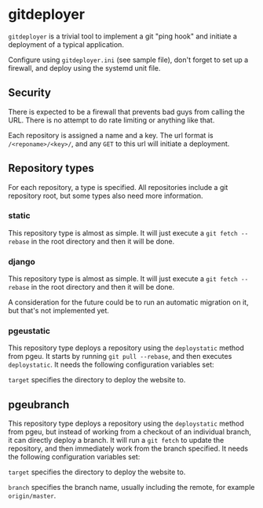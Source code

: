 gitdeployer
===========

`gitdeployer` is a trivial tool to implement a git "ping hook" and
initiate a deployment of a typical application.

Configure using `gitdeployer.ini` (see sample file), don't forget to
set up a firewall, and deploy using the systemd unit file.

Security
--------

There is expected to be a firewall that prevents bad guys from calling
the URL. There is no attempt to do rate limiting or anything like
that.

Each repository is assigned a name and a key. The url format is
`/<reponame>/<key>/`, and any `GET` to this url will initiate a
deployment.


Repository types
----------------

For each repository, a type is specified. All repositories include a
git repository root, but some types also need more information.

### static

This repository type is almost as simple. It will just execute a `git
fetch --rebase` in the root directory and then it will be done.

### django

This repository type is almost as simple. It will just execute a `git
fetch --rebase` in the root directory and then it will be done.

A consideration for the future could be to run an automatic migration
on it, but that's not implemented yet.

### pgeustatic

This repository type deploys a repository using the `deploystatic`
method from pgeu. It starts by running `git pull --rebase`, and then
executes `deploystatic`. It needs the following configuration
variables set:

`target` specifies the directory to deploy the website to.

## pgeubranch

This repository type deploys a repository using the `deploystatic`
method from pgeu, but instead of working from a checkout of an
individual branch, it can directly deploy a branch. It will run a `git
fetch` to update the repository, and then immediately work from the
branch specified. It needs the following configuration
variables set:

`target` specifies the directory to deploy the website to.

`branch` specifies the branch name, usually including the remote, for
example `origin/master`.
